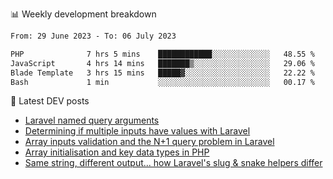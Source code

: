 📊 Weekly development breakdown
<!--START_SECTION:waka-->

```txt
From: 29 June 2023 - To: 06 July 2023

PHP              7 hrs 5 mins    ████████████░░░░░░░░░░░░░   48.55 %
JavaScript       4 hrs 14 mins   ███████▒░░░░░░░░░░░░░░░░░   29.06 %
Blade Template   3 hrs 15 mins   █████▓░░░░░░░░░░░░░░░░░░░   22.22 %
Bash             1 min           ░░░░░░░░░░░░░░░░░░░░░░░░░   00.17 %
```

<!--END_SECTION:waka-->

📕 Latest DEV posts
<!-- BLOG-POST-LIST:START -->
- [Laravel named query arguments](https://dev.to/michaelvickersuk/laravel-named-query-arguments-28kd)
- [Determining if multiple inputs have values with Laravel](https://dev.to/michaelvickersuk/determining-if-multiple-inputs-have-values-with-laravel-km6)
- [Array inputs validation and the N+1 query problem in Laravel](https://dev.to/michaelvickersuk/array-inputs-validation-and-the-n1-query-problem-in-laravel-2agb)
- [Array initialisation and key data types in PHP](https://dev.to/michaelvickersuk/array-initialisation-and-key-data-types-in-php-1e5b)
- [Same string, different output... how Laravel&#39;s slug &amp; snake helpers differ](https://dev.to/michaelvickersuk/same-string-different-output-how-laravels-slug-snake-helpers-differ-1ccj)
<!-- BLOG-POST-LIST:END -->
